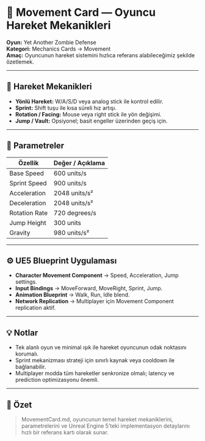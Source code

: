 # 🏃 Movement Card — Oyuncu Hareket Mekanikleri

**Oyun:** Yet Another Zombie Defense  
**Kategori:** Mechanics Cards → Movement  
**Amaç:** Oyuncunun hareket sistemini hızlıca referans alabileceğimiz şekilde özetlemek.

---

## 🌌 Hareket Mekanikleri

- **Yönlü Hareket:** W/A/S/D veya analog stick ile kontrol edilir.  
- **Sprint:** Shift tuşu ile kısa süreli hız artışı.  
- **Rotation / Facing:** Mouse veya right stick ile yön değişimi.  
- **Jump / Vault:** Opsiyonel; basit engeller üzerinden geçiş için.  

---

## 🔄 Parametreler

| Özellik | Değer / Açıklama |
|---------|----------------|
| Base Speed | 600 units/s |
| Sprint Speed | 900 units/s |
| Acceleration | 2048 units/s² |
| Deceleration | 2048 units/s² |
| Rotation Rate | 720 degrees/s |
| Jump Height | 300 units |
| Gravity | 980 units/s² |

---

## ⚙️ UE5 Blueprint Uygulaması

- **Character Movement Component** → Speed, Acceleration, Jump settings.  
- **Input Bindings** → MoveForward, MoveRight, Sprint, Jump.  
- **Animation Blueprint** → Walk, Run, Idle blend.  
- **Network Replication** → Multiplayer için Movement Component replication aktif.  

---

## 💡 Notlar

- Tek alanlı oyun ve minimal ışık ile hareket oyuncunun odak noktasını korumalı.  
- Sprint mekanizması strateji için sınırlı kaynak veya cooldown ile bağlanabilir.  
- Multiplayer modda tüm hareketler senkronize olmalı; latency ve prediction optimizasyonu önemli.

---

## 📌 Özet

> MovementCard.md, oyuncunun temel hareket mekaniklerini, parametrelerini ve Unreal Engine 5’teki implementasyon detaylarını hızlı bir referans kartı olarak sunar.
